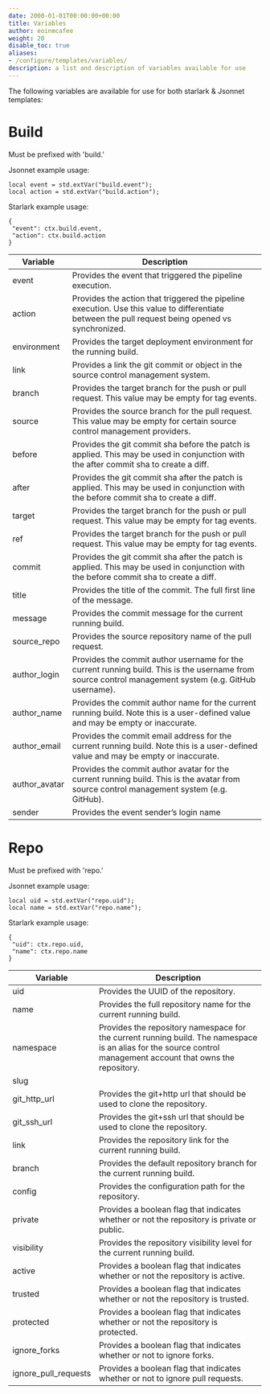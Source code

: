 ```yaml
---
date: 2000-01-01T00:00:00+00:00
title: Variables
author: eoinmcafee
weight: 20
disable_toc: true
aliases:
- /configure/templates/variables/ 
description: a list and description of variables available for use
---
```

The following variables are available for use for both starlark & Jsonnet templates:

# Build
Must be prefixed with 'build.'

Jsonnet example usage:
```
local event = std.extVar("build.event");
local action = std.extVar("build.action");
```

Starlark example usage:
```
{
 "event": ctx.build.event,
 "action": ctx.build.action
}
```

Variable	| Description
------------|------------
event	      | Provides the event that triggered the pipeline execution.
action	      | Provides the action that triggered the pipeline execution. Use this value to differentiate between the pull request being opened vs synchronized.
environment	  | Provides the target deployment environment for the running build.
link	      | Provides a link the git commit or object in the source control management system.
branch	      | Provides the target branch for the push or pull request. This value may be empty for tag events.
source	      | Provides the source branch for the pull request. This value may be empty for certain source control management providers.
before	      | Provides the git commit sha before the patch is applied. This may be used in conjunction with the after commit sha to create a diff.
after	      | Provides the git commit sha after the patch is applied. This may be used in conjunction with the before commit sha to create a diff.
target	      | Provides the target branch for the push or pull request. This value may be empty for tag events.
ref	          | Provides the target branch for the push or pull request. This value may be empty for tag events.
commit	      | Provides the git commit sha after the patch is applied. This may be used in conjunction with the before commit sha to create a diff.
title	      | Provides the title of the commit. The full first line of the message.
message	      | Provides the commit message for the current running build.
source_repo	  | Provides the source repository name of the pull request.
author_login  | Provides the commit author username for the current running build. This is the username from source control management system (e.g. GitHub username).
author_name   | Provides the commit author name for the current running build. Note this is a user-defined value and may be empty or inaccurate.
author_email  | Provides the commit email address for the current running build. Note this is a user-defined value and may be empty or inaccurate.
author_avatar | Provides the commit author avatar for the current running build. This is the avatar from source control management system (e.g. GitHub).
sender	      | Provides the event sender’s login name

# Repo
Must be prefixed with 'repo.'

Jsonnet example usage:
```
local uid = std.extVar("repo.uid");
local name = std.extVar("repo.name");
 ```

Starlark example usage:
```
{
 "uid": ctx.repo.uid,
 "name": ctx.repo.name
}
```

Variable	| Description
------------|------------
uid	         | Provides the UUID of the repository.
name	     | Provides the full repository name for the current running build.
namespace	 | Provides the repository namespace for the current running build. The namespace is an alias for the source control management account that owns the repository.
slug	     |
git_http_url | Provides the git+http url that should be used to clone the repository.
git_ssh_url	 | Provides the git+ssh url that should be used to clone the repository.
link	     | Provides the repository link for the current running build.
branch	     | Provides the default repository branch for the current running build.
config	     | Provides the configuration path for the repository.
private	     | Provides a boolean flag that indicates whether or not the repository is private or public.
visibility	 | Provides the repository visibility level for the current running build.
active	     | Provides a boolean flag that indicates whether or not the repository is active.
trusted	     | Provides a boolean flag that indicates whether or not the repository is trusted.
protected	 | Provides a boolean flag that indicates whether or not the repository is protected.
ignore_forks | Provides a boolean flag that indicates whether or not to ignore forks.
ignore_pull_requests  | Provides a boolean flag that indicates whether or not to ignore pull requests.